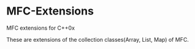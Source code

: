 # MFC-Extensions
MFC extensions for C++0x

These are extensions of the collection classes(Array, List, Map) of MFC. 
